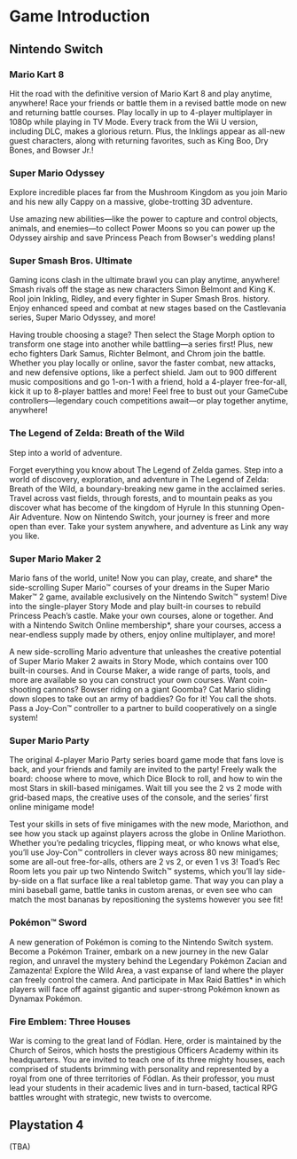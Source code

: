 # Game Introduction

## Nintendo Switch

### Mario Kart 8

Hit the road with the definitive version of Mario Kart 8 and play anytime, anywhere! Race your friends or battle them in a revised battle mode on new and returning battle courses. Play locally in up to 4-player multiplayer in 1080p while playing in TV Mode. Every track from the Wii U version, including DLC, makes a glorious return. Plus, the Inklings appear as all-new guest characters, along with returning favorites, such as King Boo, Dry Bones, and Bowser Jr.!

### Super Mario Odyssey
Explore incredible places far from the Mushroom Kingdom as you join Mario and his new ally Cappy on a massive, globe-trotting 3D adventure.

Use amazing new abilities—like the power to capture and control objects, animals, and enemies—to collect Power Moons so you can power up the Odyssey airship and save Princess Peach from Bowser's wedding plans!

### Super Smash Bros. Ultimate
Gaming icons clash in the ultimate brawl you can play anytime, anywhere! Smash rivals off the stage as new characters Simon Belmont and King K. Rool join Inkling, Ridley, and every fighter in Super Smash Bros. history. Enjoy enhanced speed and combat at new stages based on the Castlevania series, Super Mario Odyssey, and more!

Having trouble choosing a stage? Then select the Stage Morph option to transform one stage into another while battling—a series first! Plus, new echo fighters Dark Samus, Richter Belmont, and Chrom join the battle. Whether you play locally or online, savor the faster combat, new attacks, and new defensive options, like a perfect shield. Jam out to 900 different music compositions and go 1-on-1 with a friend, hold a 4-player free-for-all, kick it up to 8-player battles and more! Feel free to bust out your GameCube controllers—legendary couch competitions await—or play together anytime, anywhere!

### The Legend of Zelda: Breath of the Wild
Step into a world of adventure.

Forget everything you know about The Legend of Zelda games. Step into a world of discovery, exploration, and adventure in The Legend of Zelda: Breath of the Wild, a boundary-breaking new game in the acclaimed series. Travel across vast fields, through forests, and to mountain peaks as you discover what has become of the kingdom of Hyrule In this stunning Open-Air Adventure. Now on Nintendo Switch, your journey is freer and more open than ever. Take your system anywhere, and adventure as Link any way you like.

### Super Mario Maker 2
Mario fans of the world, unite! Now you can play, create, and share* the side-scrolling Super Mario™ courses of your dreams in the Super Mario Maker™ 2 game, available exclusively on the Nintendo Switch™ system! Dive into the single-player Story Mode and play built-in courses to rebuild Princess Peach’s castle. Make your own courses, alone or together. And with a Nintendo Switch Online membership*, share your courses, access a near-endless supply made by others, enjoy online multiplayer, and more!

A new side-scrolling Mario adventure that unleashes the creative potential of Super Mario Maker 2 awaits in Story Mode, which contains over 100 built-in courses. And in Course Maker, a wide range of parts, tools, and more are available so you can construct your own courses. Want coin-shooting cannons? Bowser riding on a giant Goomba? Cat Mario sliding down slopes to take out an army of baddies? Go for it! You call the shots. Pass a Joy-Con™ controller to a partner to build cooperatively on a single system!

### Super Mario Party
The original 4-player Mario Party series board game mode that fans love is back, and your friends and family are invited to the party! Freely walk the board: choose where to move, which Dice Block to roll, and how to win the most Stars in skill-based minigames. Wait till you see the 2 vs 2 mode with grid-based maps, the creative uses of the console, and the series’ first online minigame mode!

Test your skills in sets of five minigames with the new mode, Mariothon, and see how you stack up against players across the globe in Online Mariothon. Whether you’re pedaling tricycles, flipping meat, or who knows what else, you’ll use Joy-Con™ controllers in clever ways across 80 new minigames; some are all-out free-for-alls, others are 2 vs 2, or even 1 vs 3! Toad’s Rec Room lets you pair up two Nintendo Switch™ systems, which you’ll lay side-by-side on a flat surface like a real tabletop game. That way you can play a mini baseball game, battle tanks in custom arenas, or even see who can match the most bananas by repositioning the systems however you see fit!

### Pokémon™ Sword
A new generation of Pokémon is coming to the Nintendo Switch system. Become a Pokémon Trainer, embark on a new journey in the new Galar region, and unravel the mystery behind the Legendary Pokémon Zacian and Zamazenta! Explore the Wild Area, a vast expanse of land where the player can freely control the camera. And participate in Max Raid Battles* in which players will face off against gigantic and super-strong Pokémon known as Dynamax Pokémon.

### Fire Emblem: Three Houses
War is coming to the great land of Fódlan. Here, order is maintained by the Church of Seiros, which hosts the prestigious Officers Academy within its headquarters. You are invited to teach one of its three mighty houses, each comprised of students brimming with personality and represented by a royal from one of three territories of Fódlan. As their professor, you must lead your students in their academic lives and in turn-based, tactical RPG battles wrought with strategic, new twists to overcome.


## Playstation 4
(TBA)